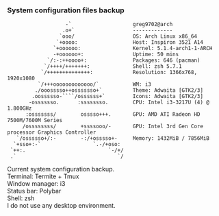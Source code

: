### System configuration files backup

````
                   -`                    greg9702@arch
                  .o+`                   -------------
                 `ooo/                   OS: Arch Linux x86_64
                `+oooo:                  Host: Inspiron 3521 A14
               `+oooooo:                 Kernel: 5.1.4-arch1-1-ARCH
               -+oooooo+:                Uptime: 50 mins
             `/:-:++oooo+:               Packages: 646 (pacman)
            `/++++/+++++++:              Shell: zsh 5.7.1
           `/++++++++++++++:             Resolution: 1366x768, 1920x1080
          `/+++ooooooooooooo/`           WM: i3
         ./ooosssso++osssssso+`          Theme: Adwaita [GTK2/3]
        .oossssso-````/ossssss+`         Icons: Adwaita [GTK2/3]
       -osssssso.      :ssssssso.        CPU: Intel i3-3217U (4) @ 1.800GHz
      :osssssss/        osssso+++.       GPU: AMD ATI Radeon HD 7500M/7600M Series
     /ossssssss/        +ssssooo/-       GPU: Intel 3rd Gen Core processor Graphics Controller
   `/ossssso+/:-        -:/+osssso+-     Memory: 1432MiB / 7856MiB
  `+sso+:-`                 `.-/+oso:
 `++:.                           `-/+/                           
 .`                                 `/

````


Current system configuration backup. <br>
Terminal: Termite + Tmux <br>
Window manager: i3 <br>
Status bar: Polybar <br>
Shell: zsh <br>
I do not use any desktop environment.
